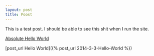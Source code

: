 ```yaml
---
layout: post
title: Poost
---
```


This is a test post. I should be able to see this shit when I run the site.


[Absolute Hello World](https://salvatiadelilah.github.io/salvatiadelilah/Hello-World/)<br />

[post_url Hello World]({% post_url 2014-3-3-Hello-World %})
